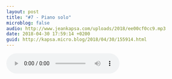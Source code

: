 ```yaml
---
layout: post
title: "#7 - Piano solo"
microblog: false
audio: http://www.jeankapsa.com/uploads/2018/ee00cf0cc9.mp3
date: 2018-04-30 17:59:14 +0200
guid: http://kapsa.micro.blog/2018/04/30/155914.html
---
```

<audio controls="controls" src="http://www.jeankapsa.com/uploads/2018/ee00cf0cc9.mp3" />
